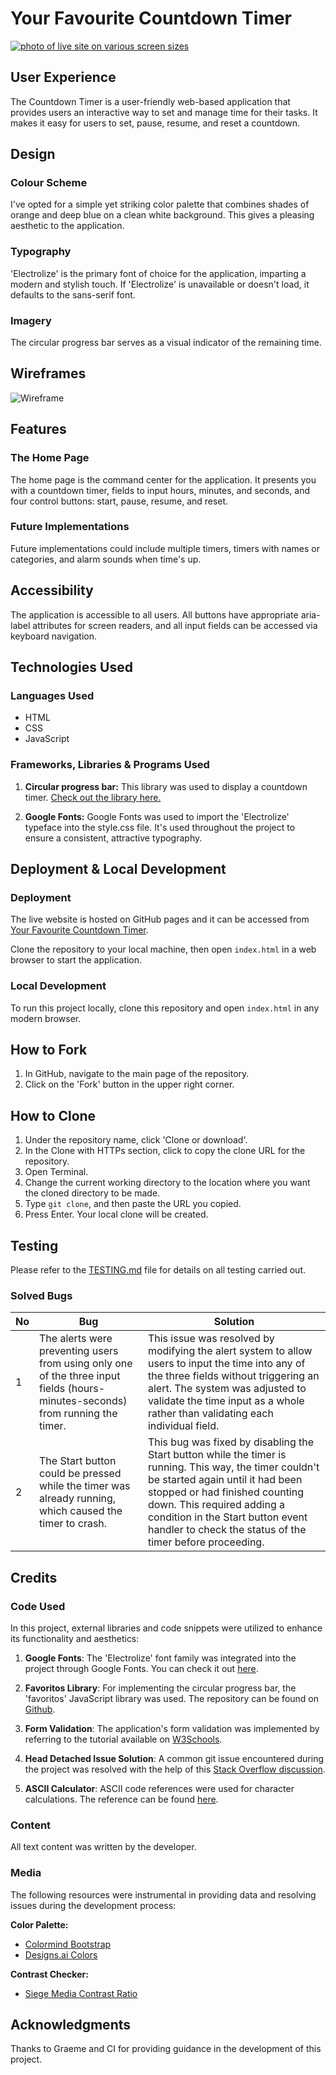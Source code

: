 # Your Favourite Countdown Timer

<a href="https://cairenea.github.io/p-p-2/">
    <img src="assets/images/responsive-site.png" alt="photo of live site on various screen sizes">
</a>

## User Experience

The Countdown Timer is a user-friendly web-based application that provides users an interactive way to set and manage time for their tasks. It makes it easy for users to set, pause, resume, and reset a countdown.

## Design

### Colour Scheme

I've opted for a simple yet striking color palette that combines shades of orange and deep blue on a clean white background. This gives a pleasing aesthetic to the application.

### Typography

'Electrolize' is the primary font of choice for the application, imparting a modern and stylish touch. If 'Electrolize' is unavailable or doesn't load, it defaults to the sans-serif font.

### Imagery

The circular progress bar serves as a visual indicator of the remaining time.

## Wireframes

![Wireframe](assets/images/wire-frame.jpeg)

## Features

### The Home Page

The home page is the command center for the application. It presents you with a countdown timer, fields to input hours, minutes, and seconds, and four control buttons: start, pause, resume, and reset.

### Future Implementations

Future implementations could include multiple timers, timers with names or categories, and alarm sounds when time's up.

## Accessibility

The application is accessible to all users. All buttons have appropriate aria-label attributes for screen readers, and all input fields can be accessed via keyboard navigation.

## Technologies Used

### Languages Used

- HTML
- CSS
- JavaScript

### Frameworks, Libraries & Programs Used

1. **Circular progress bar:** This library was used to display a countdown timer. [Check out the library here.](https://github.com/webistomin/favoritos)

2. **Google Fonts:** Google Fonts was used to import the 'Electrolize' typeface into the style.css file. It's used throughout the project to ensure a consistent, attractive typography.

## Deployment & Local Development

### Deployment

The live website is hosted on GitHub pages and it can be accessed from [Your Favourite Countdown Timer](https://cairenea.github.io/p-p-2/).

Clone the repository to your local machine, then open `index.html` in a web browser to start the application.

### Local Development

To run this project locally, clone this repository and open `index.html` in any modern browser.

## How to Fork

1. In GitHub, navigate to the main page of the repository.
2. Click on the 'Fork' button in the upper right corner.

## How to Clone

1. Under the repository name, click 'Clone or download'.
2. In the Clone with HTTPs section, click to copy the clone URL for the repository.
3. Open Terminal.
4. Change the current working directory to the location where you want the cloned directory to be made.
5. Type `git clone`, and then paste the URL you copied.
6. Press Enter. Your local clone will be created.

## Testing

Please refer to the [TESTING.md](TESTING.md) file for details on all testing carried out.

### Solved Bugs


No  | Bug | Solution 
--- | --- | ---
1 | The alerts were preventing users from using only one of the three input fields (hours-minutes-seconds) from running the timer. | This issue was resolved by modifying the alert system to allow users to input the time into any of the three fields without triggering an alert. The system was adjusted to validate the time input as a whole rather than validating each individual field.
2 | The Start button could be pressed while the timer was already running, which caused the timer to crash. | This bug was fixed by disabling the Start button while the timer is running. This way, the timer couldn't be started again until it had been stopped or had finished counting down. This required adding a condition in the Start button event handler to check the status of the timer before proceeding.


## Credits

### Code Used

In this project, external libraries and code snippets were utilized to enhance its functionality and aesthetics:

1. **Google Fonts**: The 'Electrolize' font family was integrated into the project through Google Fonts. You can check it out [here](https://fonts.google.com/specimen/Electrolize).

2. **Favoritos Library**: For implementing the circular progress bar, the 'favoritos' JavaScript library was used. The repository can be found on [Github](https://github.com/webistomin/favoritos).

3. **Form Validation**: The application's form validation was implemented by referring to the tutorial available on [W3Schools](https://www.w3schools.com/js/js_validation.asp).

4. **Head Detached Issue Solution**: A common git issue encountered during the project was resolved with the help of this [Stack Overflow discussion](https://stackoverflow.com/questions/10228760/how-do-i-fix-a-git-detached-head).

5. **ASCII Calculator**: ASCII code references were used for character calculations. The reference can be found [here](https://www.ascii-code.com/characters/0-9).



### Content

All text content was written by the developer.

### Media

The following resources were instrumental in providing data and resolving issues during the development process:

**Color Palette:**

- [Colormind Bootstrap](http://colormind.io/bootstrap/)
- [Designs.ai Colors](https://designs.ai/colors/search/Spring)

**Contrast Checker:**

- [Siege Media Contrast Ratio](https://www.siegemedia.com/contrast-ratio#%23571179-on-%23fff)


## Acknowledgments

Thanks to Graeme and CI for providing guidance in the development of this project.
